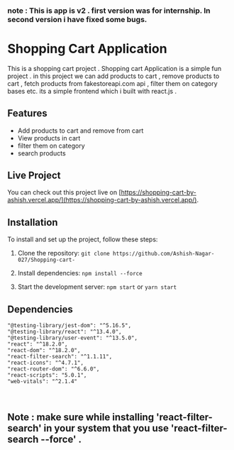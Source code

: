 ### note : This is app is v2 . first version was for internship. In second version i have fixed some bugs.

# Shopping Cart Application

This is a shopping cart project . Shopping cart Application is a simple fun project . 
in this project we can add products to cart , remove products to cart , fetch products from fakestoreapi.com api , filter them on category bases etc.
its a simple frontend which i built with react.js .



## Features

- Add products to cart and remove from cart
- View products in cart
- filter them on category
- search products


## Live Project

You can check out this project live on [https://shopping-cart-by-ashish.vercel.app/](https://shopping-cart-by-ashish.vercel.app/).

## Installation

To install and set up the project, follow these steps:

1. Clone the repository: `git clone https://github.com/Ashish-Nagar-027/Shopping-cart-`
2. Install dependencies: `npm install --force` 

4. Start the development server: `npm start` or `yarn start`


## Dependencies

    "@testing-library/jest-dom": "^5.16.5",
    "@testing-library/react": "^13.4.0",
    "@testing-library/user-event": "^13.5.0",
    "react": "^18.2.0",
    "react-dom": "^18.2.0",
    "react-filter-search": "^1.1.11",
    "react-icons": "^4.7.1",
    "react-router-dom": "^6.6.0",
    "react-scripts": "5.0.1",
    "web-vitals": "^2.1.4"


<br>

## Note : make sure while  installing  'react-filter-search'  in your system that you use  'react-filter-search --force'  .